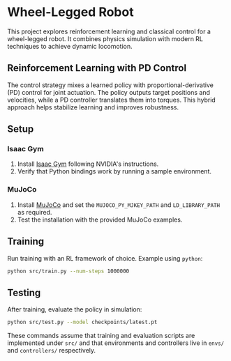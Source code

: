 # Wheel-Legged Robot

This project explores reinforcement learning and classical control for a wheel-legged robot. It combines physics simulation with modern RL techniques to achieve dynamic locomotion.

## Reinforcement Learning with PD Control

The control strategy mixes a learned policy with proportional-derivative (PD) control for joint actuation. The policy outputs target positions and velocities, while a PD controller translates them into torques. This hybrid approach helps stabilize learning and improves robustness.

## Setup

### Isaac Gym
1. Install [Isaac Gym](https://developer.nvidia.com/isaac-gym) following NVIDIA's instructions.
2. Verify that Python bindings work by running a sample environment.

### MuJoCo
1. Install [MuJoCo](https://mujoco.org/) and set the `MUJOCO_PY_MJKEY_PATH` and `LD_LIBRARY_PATH` as required.
2. Test the installation with the provided MuJoCo examples.

## Training

Run training with an RL framework of choice. Example using `python`:

```bash
python src/train.py --num-steps 1000000
```

## Testing

After training, evaluate the policy in simulation:

```bash
python src/test.py --model checkpoints/latest.pt
```

These commands assume that training and evaluation scripts are implemented under `src/` and that environments and controllers live in `envs/` and `controllers/` respectively.

